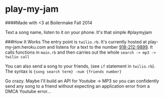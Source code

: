 play-my-jam
===========

####Made with <3 at Boilermake Fall 2014

Text a song name, listen to it on your phone. It's that simple #playmyjam

###How It Works
The entry point is `twilio.rb`. It's currently hosted at play-my-jam.heroku.com and listens for a text to the number [918-212-9899](tel:+19182129899). It calls functions in `main.rb` and then carries out the whole `search -> mp3 -> twilio call`

You can also send a song to your friends, (see `if` statement in `twilio.rb`). The syntax is `{song search term} -num {friends number}`


Go crazy. Maybe I'll build an API for Youtube -> MP3 so you can confidently send any song to a friend without expecting an application error from a DMCA Youtube error...